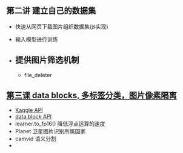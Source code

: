 ## 第二讲 建立自己的数据集
-  快速从网页下载图片组织数据集(js实现)
-  输入模型进行训练

- ## 提供图片筛选机制
	- file_deleter
## [第三课 data blocks, 多标签分类，图片像素隔离](https://www.youtube.com/watch?v=MpZxV6DVsmM)

- [Kaggle API](https://github.com/Kaggle/kaggle-api)
- [data block API](https://docs.fast.ai/data_block.html)
- learner.to_fp16() 降低浮点运算的速度
- Planet 卫星图片识别所属国家 
- camvid 语义分割
- 
<!--stackedit_data:
eyJoaXN0b3J5IjpbMTcwNDUwMzY0MiwtMTc5MDYzOTExMiwtMT
g3MTMxNjc1NSwyMDk5NzQ5OTZdfQ==
-->
